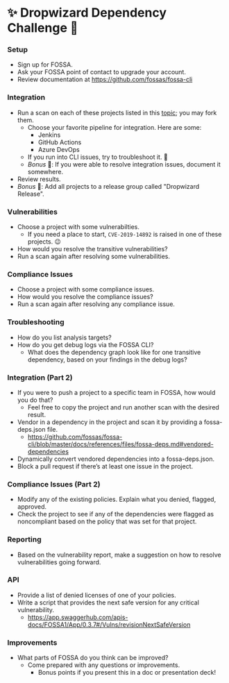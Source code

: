 # ✨ Dropwizard Dependency Challenge 🔮


### Setup

- Sign up for FOSSA.
- Ask your FOSSA point of contact to upgrade your account.
- Review documentation at https://github.com/fossas/fossa-cli

### Integration

- Run a scan on each of these projects listed in this [topic](https://github.com/topics/dropwizard-application); you may fork them.
  - Choose your favorite pipeline for integration. Here are some: 
    - Jenkins
    - GitHub Actions
    - Azure DevOps
  - If you run into CLI issues, try to troubleshoot it. :muscle:
  - _Bonus_ :tada:: If you were able to resolve integration issues, document it somewhere.
- Review results.
- _Bonus_ :tada:: Add all projects to a release group called "Dropwizard Release".


### Vulnerabilities

- Choose a project with some vulnerabilties.
  - If you need a place to start, `CVE-2019-14892` is raised in one of these projects. :wink:
- How would you resolve the transitive vulnerabilities?
- Run a scan again after resolving some vulnerabilities.

### Compliance Issues

- Choose a project with some compliance issues.
- How would you resolve the compliance issues?
- Run a scan again after resolving any compliance issue.

### Troubleshooting

- How do you list analysis targets?
- How do you get debug logs via the FOSSA CLI?
  - What does the dependency graph look like for one transitive dependency, based on your findings in the debug logs?

### Integration (Part 2)

- If you were to push a project to a specific team in FOSSA, how would you do that?
  - Feel free to copy the project and run another scan with the desired result.
- Vendor in a dependency in the project and scan it by providing a fossa-deps.json file. 
  - https://github.com/fossas/fossa-cli/blob/master/docs/references/files/fossa-deps.md#vendored-dependencies
- Dynamically convert vendored dependencies into a fossa-deps.json.
- Block a pull request if there’s at least one issue in the project.

### Compliance Issues (Part 2)

- Modify any of the existing policies. Explain what you denied, flagged, approved.
- Check the project to see if any of the dependencies were flagged as noncompliant based on the policy that was set for that project.

### Reporting

- Based on the vulnerability report, make a suggestion on how to resolve vulnerabilities going forward.

### API

- Provide a list of denied licenses of one of your policies.
- Write a script that provides the next safe version for any critical vulnerability.
  - https://app.swaggerhub.com/apis-docs/FOSSA1/App/0.3.7#/Vulns/revisionNextSafeVersion

### Improvements

- What parts of FOSSA do you think can be improved?
  - Come prepared with any questions or improvements.
    - Bonus points if you present this in a doc or presentation deck!
